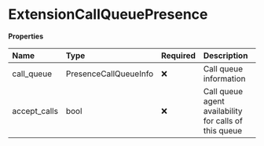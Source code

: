 # ExtensionCallQueuePresence

**Properties**

| Name         | Type                  | Required | Description                                           |
| :----------- | :-------------------- | :------- | :---------------------------------------------------- |
| call_queue   | PresenceCallQueueInfo | ❌       | Call queue information                                |
| accept_calls | bool                  | ❌       | Call queue agent availability for calls of this queue |

<!-- This file was generated by liblab | https://liblab.com/ -->
